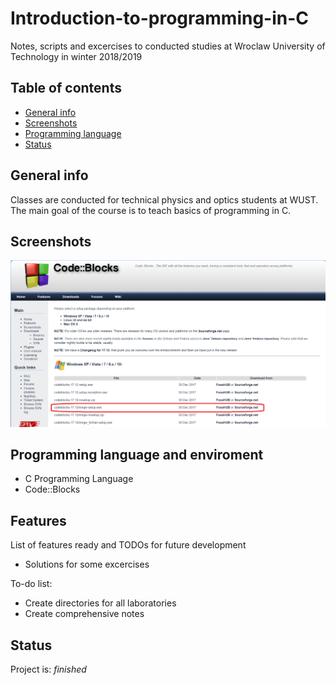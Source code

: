 # Introduction-to-programming-in-C
 Notes, scripts and excercises to conducted studies at Wroclaw University of Technology in winter 2018/2019

## Table of contents
* [General info](#general-info)
* [Screenshots](#screenshots)
* [Programming language](#technologies)
* [Status](#status)

## General info
Classes are conducted for technical physics and optics students at WUST.
The main goal of the course is to teach basics of programming in C.


## Screenshots
![Example screenshot](./screens/screenshot.png)

## Programming language and enviroment
* C Programming Language
* Code::Blocks

## Features
List of features ready and TODOs for future development
* Solutions for some excercises

To-do list:
* Create directories for all laboratories
* Create comprehensive notes

## Status
Project is: _finished_
